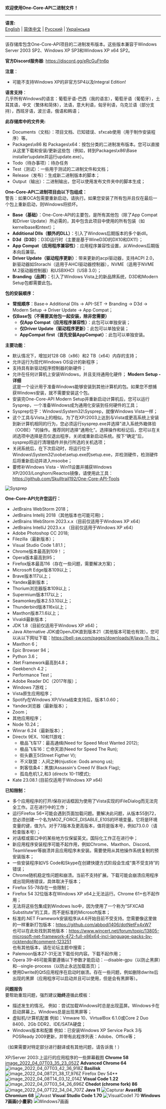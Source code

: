 **欢迎使用One-Core-API二进制文件！**
***
**语言:**    
[English](README.md) | [简体中文](README_CN.md) | [Русский](README_RU.md) | [Українська](README_UK.md)
***

该存储库包含One-Core-API项目的二进制发布版本。这些版本兼容于Windows Server 2003 SP2、Windows XP SP3和Windows XP x64 SP2。

**官方Discord服务器**: https://discord.gg/eRcGuFtn6p  

**注意**：  
- 可能不支持Windows XP的非官方SP4以及Integral Edition!

**语言支持**：  
几乎所有Windows的语言：葡萄牙语-巴西（我的语言），葡萄牙语（葡萄牙），土耳其语，中文（繁体和简体），法语，意大利语，匈牙利语，乌克兰语（部分支持），西班牙语，波兰语，俄语和韩语；

**此存储库中的文件夹:**  
- Documents（文档）：项目文档、已知错误、sfxcab使用（用于制作安装程序）等。
- Packages\x86 和 Packages\x64：按包分类的二进制发布版本。您可以直接从这里下载和安装/更新这些包（例如，转到Packages\x86\Base installer\update并运行update.exe）。
- Todo（待办事项）：待办任务
- Test（测试）：一些用于测试的二进制文件和文档；
- Release（发布）：生成新二进制版本的脚本；
- Output（输出）：二进制输出，您可以使用发布文件夹中的脚本生成；

**One-Core-API二进制项目由以下包组成：**  
警告：如果OCA包需要重新启动，请执行。如果您安装了所有包并且仅在最后一个包上重新启动，则Windows将损坏。
- **Base（基础）**：One-Core-API的主要包，是所有其他包（除了App Compat和Driver Update）所必需的，其中包含此项目中使用的所有包装（如kernelbase和ntext）；
- **Additional Dlls（额外的DLL）**：引入了Windows后期版本的多个新dll。
- **D3d（D3D）**：D3D运行时（主要是基于WineD3D的DX10和DX11）；
- **App Compat（应用程序兼容性）**：应用程序兼容性设置，从Windows后期版本向后兼容。
- **Driver Update（驱动程序更新）**：带来更新的acpi驱动器，支持ACPI 2.0，新驱动器如Storachi（适用于AHCI驱动器控制器），NVME（适用于NVME M.2驱动器控制器）和USBXHCI（USB 3.0）；
- **Branding（品牌）**：引入了Windows Vista上的新品牌系统，D3D和Modern Setup包都需要此包。

**包的安装顺序：**  
- **常规顺序**：Base-> Additional Dlls -> API-SET -> Branding -> D3d -> Modern Setup -> Driver Update -> App Compat；
- **仅Base包（不需要其他包一起安装，除非您需要）**
  - **仅App Compat（应用程序兼容性）**：此包可以单独安装；
  - **仅Driver Update（驱动程序更新）**：此包可以单独安装；
  - **AppCompat first（首先安装AppCompat）**：此包可以单独安装。

**主要功能**：  
- 默认情况下，增加对128 GB（x86）和2 TB（x64）内存的支持；
- 允许运行为现代Windows OS设计的新程序；
- 支持具有新驱动程序控制器的新硬件；
- 允许在任何计算机上安装Windows，并且支持通用化硬件；
**Modern Setup - 详细**  
这是一个设计用于准备Windows能够安装到其他计算机的包。如果您不想捕获Windows安装，就不需要安装这个包。
- 安装完One-Core-API Modern Setup并重新启动计算机后，您可以运行Sysprep，一个准备Windows成为通用化安装到任何硬件的工具；
- Sysprep位于：Windows\System32\Sysprep，就像Windows Vista一样；
- 这个工具与Vista上的相似。为了在XP/2003上达到与Vista或更高系统上安装到新计算机相同的行为，您必须运行sysprep.exe并选择"进入系统外箱体验（OOBE）"的操作。推荐同时选择“通用化”。选择操作和标记后，您可以在关闭选项中选择是否仅退出程序，关闭或重新启动系统。按下“确定”后，sysprep将运行清理插件并执行所选的关机选项；
- 关闭系统后，在下次启动时，将运行位于Windows\System32\oobe\setup.exe的setup.exe，并检测硬件，检测硬件后将重新启动并进入msoobe；
- 要修补Windows Vista - Win11设置并捕获Windows XP/2003/Longhorn/Reactos镜像，请使用此工具：https://github.com/Skulltrail192/One-Core-API-Tools

![Sysprep](https://github.com/Skulltrail192/One-Core-API-Binaries/assets/5159776/615ada04-a036-43c4-ac54-824cade0b5c2)

**One-Core-API允许您运行：**  
- JetBrains WebStorm 2018；
- JetBrains Intellij 2018（其他版本也可能可用)；
- JetBrains WebStorm 2023.x.x（目前仅适用于Windows XP x64）
- JetBrains IntelliJ 2023.x.x （目前仅适用于Windows XP x64）
- Adobe Photoshop CC 2018;
- Filezilla（最新版本）；
- Visual Studio Code 1.81.1；
- Chrome版本最高到109！；
- Opera版本最高到95；
- Firefox版本最高116（存在一些问题，需要解决方案)；
- Microsoft Edge版本109以上；
- Brave版本117以上；
- Yandex最新版本；
- Thorium浏览器版本109以上；
- Supermium版本117以上；
- Seamonkey版本2.53.10以上；
- Thunderbird版本116x以上；
- Maxthon版本7.1.6以上；
- Vivaldi最新版本；
- JDK 1.8（目前仅适用于Windows XP x64)；
- Java Alternative JDK或OpenJDK直到版本21（其他版本可能也有效）。您可以从以下网址下载：https://bell-sw.com/pages/downloads/#/java-11-lts；
- Maxthon 6；
- Epic Browser 94；
- Python 3.6；
- .Net Framework最高到4.8；
- Geekbench 4.2；
- Performance Test；
- Adobe Reader DC（2017年版）；
- Windows 7游戏；
- Vista原生应用程序；
- Spotify在Windows XP/Vista结束支持后，版本1.0.60；
- Yandex浏览器（最新版本）；
- Zoom；
- 其他应用程序；
- Node 10.24；
- Winrar 6.24（最新版本）；
- Directx 9EX、10和11游戏：
  - 极品飞车17：最高通缉(Need for Speed Most Wanted 2012);
  - 极品飞车16：亡命天涯(Need for Speed The Run);
  - 街头霸王5(Street Figther V);
  - 不义联盟：人间之神(njustice: Gods among us);
  - 刺客信条4：黑旗(Assassin's Creed IV Black Flag);
  - 孤岛危机1,2,和3 (directx 10-11模式);
- Kate 23.08.1 (目前仅适用于Windows XP x64)

**已知限制：**  
- 多个应用程序的打开/保存对话框因为使用了Vista实现的IFileDialog而无法完全工作。正在进行中的工作；
- 运行Firefox 56+可能会遇到页面加载问题。要解决此问题，从版本55到72，您必须创建一个名为MOZ_FORCE_DISABLE_E10S的环境变量。它将是环境变量的键，值为1。对于73版本及更高版本，值将是版本号，例如73.0.0（请检查版本号）；
- 对话框或窗口中的某些地方仅保留英文。国际化工作正在进行中；
- 新应用程序安装程序可能不起作用，例如Chrome、Maxthon、Discord、TeamViewer等崩溃并且应用程序未安装。需要使用从其他操作系统复制的预安装版本；
- 一些安装程序如VS Code和Skype在创建快捷方式阶段会生成“类不受支持”的错误；
- Chrome随机稳定性问题和崩溃。当前不支持扩展。下载可能会崩溃应用程序或出现网络错误，具体取决于版本；
- Firefox 55-78存在一些限制；
- Firefox 54 32位版本在Windows XP x64上无法运行。Chrome 61+也不起作用；
- 无法将这些包集成到Windows Iso中，因为使用了一个称为“SFXCAB Substitute”的工具，而不是标准的Microsoft版本；
- 标准的.NET Framework安装程序从4.6开始目前不受支持。您需要像这里做的一样重新打包版本：https://github.com/abbodi1406/dotNetFx4xW7  
  也可以在此处找到其他版本：https://www.wincert.net/forum/topic/13805-microsoft-net-framework-472-full-x86x64-incl-language-packs-by-ricktendo/#comment-123251  
  也有其他版本，请在论坛主题中搜索；
- Palemoon版本27-31无法下载任何内容。下载不起作用；
- Opera 39-46可能需要遵循以下参数才能启动：--disable-gpu（以防止黑屏）和--single-process（以防止永远加载首页）；
- 使用Dwrite的Qt5应用程序在启动时崩溃。存在一些问题，例如删除dwrite后出现的黑屏（应用程序可以启动并且可以使用，但是会有黑屏等）。

**问题报告**  
要帮助重现问题，强烈建议**始终**遵循此模板：
- 描述发生的情况。
  例如：尝试加载Windows时总是出现蓝屏。Windows卡在启动屏幕上。Windows总是出现黑屏等；
- 虚拟机/计算机配置
  例如：Vmware 10、VirtualBox 6.1.0或Core 2 Duo 8400、2Gb DDR2、IDE/SATA硬盘；
- Windows版本和配置
  例如：已安装Windows XP Service Pack 3与POSReady 2009更新，并带有此程序列表：Adobe、Office等；
    
（如果需要对特定部分进行翻译或有其他问题，请告诉我！）  

XP/Server 2003:上运行的应用程序的一些屏幕截图
**Chrome 58**
[image_2022_04_07T03_35_23_052Z](https://user-images.githubusercontent.com/5159776/178077754-de45d085-7e32-4080-b577-29f67a777076.png)
**Advanced Chrome 64**
![image_2022_04_07T03_42_36_918Z](https://user-images.githubusercontent.com/5159776/178077817-e58fd872-f0fb-431d-aaad-c4a15510ed87.png)
**Basilisk**
![image_2022_04_08T21_38_17_976Z](https://user-images.githubusercontent.com/5159776/178077859-079bfca4-bdb6-402e-8991-b88e7dfe387c.png)
Firefox Dev 54**
![image_2022_04_08T14_03_12_014Z](https://user-images.githubusercontent.com/5159776/178077897-676267bd-31c2-451d-8d81-951c0223bac4.png)
**Visual Code 1.22**
![image_2022_04_07T03_54_26_696Z](https://user-images.githubusercontent.com/5159776/178077980-31788372-84e3-43b9-8bd3-d3204a375197.png)
**Chedot (chrome fork) 86**
![image_2022_04_07T22_34_04_707Z](https://user-images.githubusercontent.com/5159776/178078013-9ccc115e-f6f6-44d0-937f-1a73fa5c6dee.png)
**Java 11**
![Capturar](https://user-images.githubusercontent.com/5159776/178078132-da504607-a1ca-4f8d-ae25-6a7eb367bdaa.PNG)
**Avast和Chromium 68**
![Avast](https://user-images.githubusercontent.com/5159776/178078208-c13b3448-ee6a-4c56-9d94-d0c62d51949e.PNG)
**Visual Studio Code 1.70**
![VisualCode1 70](https://user-images.githubusercontent.com/5159776/192194220-9f4f324d-b0d8-4c40-a378-2c25c81eff16.PNG)
**Windows 7画画(小畫家)**
![Windows7画画](https://user-images.githubusercontent.com/5159776/192194273-de70c23e-8731-4fb6-96c1-9bee98947269.PNG)
